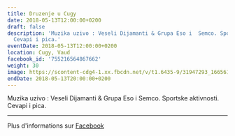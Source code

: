 ```yaml
---
title: Druzenje u Cugy
date: 2018-05-13T12:00:00+0200
draft: false
description: 'Muzika uzivo : Veseli Dijamanti & Grupa Eso i  Semco. Sportske aktivnosti.
  Cevapi i pica.'
eventDate: 2018-05-13T12:00:00+0200
location: Cugy, Vaud
facebook_id: '755216564867662'
weight: 30
image: https://scontent-cdg4-1.xx.fbcdn.net/v/t1.6435-9/31947293_1665614486867697_1159691004425535488_n.jpg?_nc_cat=104&ccb=1-7&_nc_sid=9e60e4&_nc_eui2=AeFipLlRg59hNSSnv5reX2cYf1iTKtjmESN_WJMq2OYRI3MUZxStDgfka5Lmfx-7POxIGBV63Euyv1iX1bryLCf9&_nc_ohc=ANNZaF31KRsQ7kNvwGCxGR_&_nc_oc=Adl8-lUo8CjO0lONvUMfQi9K-lYmI2kLgjhbTOFFQnS6rZ89HQDImzQcfqA35QsFJ6Y&_nc_zt=23&_nc_ht=scontent-cdg4-1.xx&edm=ABTKTjYEAAAA&_nc_gid=ppp1aw5-PMVLcatRt3Pe4A&oh=00_AfMPE-6u6ne87rJeoQEbR1Wu7XNYHTv9bn3sWcs7cI9-Mw&oe=68898E9A
endDate: 2018-05-13T20:00:00+0200
---
```


Muzika uzivo : Veseli Dijamanti & Grupa Eso i  Semco. Sportske aktivnosti. Cevapi i pica.

---

Plus d'informations sur [Facebook](https://facebook.com/events/755216564867662)